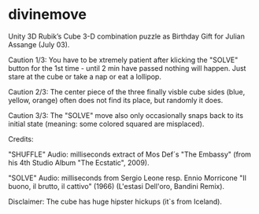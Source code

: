 # divinemove

Unity 3D Rubik’s Cube 3-D combination puzzle as Birthday Gift for Julian Assange (July 03).

Caution 1/3: You have to be xtremely patient after klicking the "SOLVE" button for the 1st time - until 2 min have passed nothing will happen. Just stare at the cube or take a nap or eat a lollipop.

Caution 2/3: The center piece of the three finally visble cube sides (blue, yellow, orange) often does not find its place, but randomly it does.

Caution 3/3: The "SOLVE" move also only occasionally snaps back to its initial state (meaning: some colored squared are misplaced).

Credits:

"SHUFFLE" Audio: milliseconds extract of Mos Def´s "The Embassy" (from his 4th Studio Album "The Ecstatic", 2009).

"SOLVE" Audio: milliseconds from Sergio Leone resp. Ennio Morricone "Il buono, il brutto, il cattivo" (1966) (L'estasi Dell'oro, Bandini Remix).

Disclaimer: The cube has huge hipster hickups (it`s from Iceland). 

